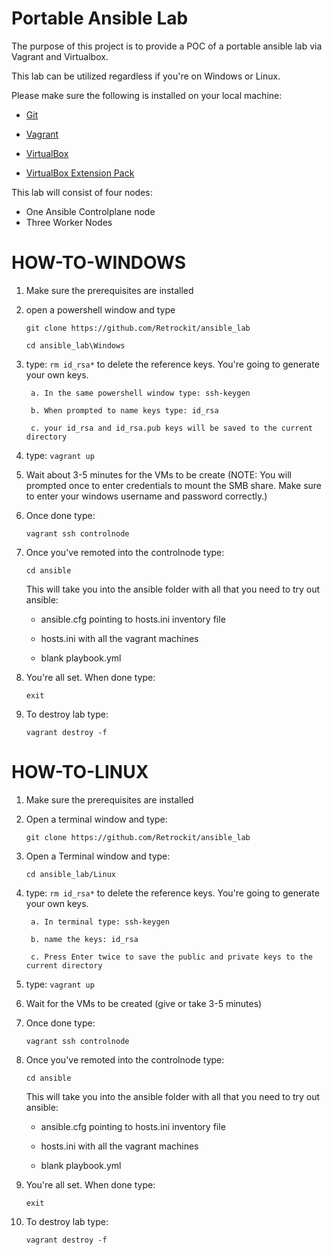 # Portable Ansible Lab

The purpose of this project is to provide a POC of a portable ansible lab via Vagrant and Virtualbox.

This lab can be utilized regardless if you're on Windows or Linux.

Please make sure the following is installed on your local machine:

- [Git](https://git-scm.com/downloads)

- [Vagrant](https://www.vagrantup.com/downloads)

- [VirtualBox](https://www.oracle.com/virtualization/technologies/vm/downloads/virtualbox-downloads.html#vbox)

- [VirtualBox Extension Pack](https://www.oracle.com/virtualization/technologies/vm/downloads/virtualbox-downloads.html#extpack)

This lab will consist of four nodes:

- One Ansible Controlplane node
- Three Worker Nodes

# HOW-TO-WINDOWS

1. Make sure the prerequisites are installed

2. open a powershell window and type

    `git clone https://github.com/Retrockit/ansible_lab`

     `cd ansible_lab\Windows`

3. type: `rm id_rsa*` to delete the reference keys. You're going to generate your own keys.

        a. In the same powershell window type: ssh-keygen

        b. When prompted to name keys type: id_rsa

        c. your id_rsa and id_rsa.pub keys will be saved to the current directory
        
4. type: `vagrant up`


4. Wait about 3-5 minutes for the VMs to be create
    (NOTE: You will prompted once to enter credentials to mount the SMB share. Make sure to enter your windows username and password correctly.)

4. Once done type:

    `vagrant ssh controlnode`



5. Once you've remoted into the controlnode type:

    `cd ansible`

    This will take you into the ansible folder with all that you need to try out ansible: 
    
    - ansible.cfg pointing to hosts.ini inventory file 
    
    - hosts.ini with all the vagrant machines

    - blank playbook.yml

6. You're all set. When done type: 

    `exit`

7. To destroy lab type:

    `vagrant destroy -f`



# HOW-TO-LINUX

1. Make sure the prerequisites are installed

2. Open a terminal window and type:


    `git clone https://github.com/Retrockit/ansible_lab`


6. Open a Terminal window and type:

    `cd ansible_lab/Linux`

7. type: `rm id_rsa*` to delete the reference keys. You're going to generate your own keys.

        a. In terminal type: ssh-keygen

        b. name the keys: id_rsa

        c. Press Enter twice to save the public and private keys to the current directory

5. type: `vagrant up`

3. Wait for the VMs to be created (give or take 3-5 minutes)

4. Once done type:

    `vagrant ssh controlnode`

5. Once you've remoted into the controlnode type:

    `cd ansible`

    This will take you into the ansible folder with all that you need to try out ansible: 
    
    - ansible.cfg pointing to hosts.ini inventory file 
    
    - hosts.ini with all the vagrant machines

    - blank playbook.yml

6. You're all set. When done type: 

    `exit`

7. To destroy lab type:

    `vagrant destroy -f`


